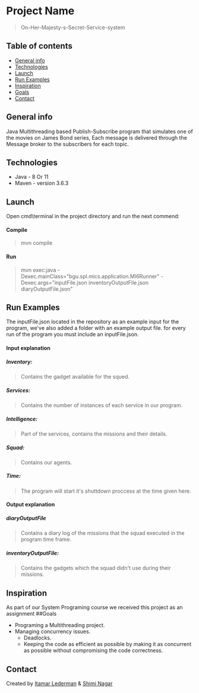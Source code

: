 # Project Name
> On-Her-Majesty-s-Secret-Service-system

## Table of contents
* [General info](#general-info)
* [Technologies](#technologies)
* [Launch](#Launch)
* [Run Examples](#Run-Examples)
* [Inspiration](#inspiration)
* [Goals](#Goals)
* [Contact](#contact)

## General info
Java Multithreading  based Publish-Subscribe program that simulates one of the movies on James Bond series,
Each message is delivered through the Message broker to the subscribers for each topic.



## Technologies
* Java - 8 Or 11
* Maven - version 3.6.3

## Launch
Open cmd\terminal in the project directory and run the next commend:</br>
#### Compile
> mvn compile </br>
#### Run
> mvn exec:java -Dexec.mainClass="bgu.spl.mics.application.MI6Runner" -Dexec.args="inputFile.json inventoryOutputFile.json diaryOutputFile.json"

## Run Examples
The inputFile.json located in the repository as an example input for the program, we've also added a folder with an example output file.
for every run of the program you must include an inputFile.json.

#### Input explanation
##### Inventory:
> Contains the gadget available for the squed.
##### Services:
> Contains the number of instances of each service in our program.
##### Intelligence:
> Part of the services, contains the missions and their details.
##### Squad:
> Contains our agents.
##### Time:
> The program will start it's shuttdown proccess at the time given here.

#### Output explanation
##### diaryOutputFile
> Contains a diary log of the missions that the squad executed in the program time frame.
##### inventoryOutputFile:
> Contains the gadgets which the squad didn't use during their missions.

## Inspiration
As part of our System Programing course we received this project as an assignment
##Goals
* Programing a Multithreading project.
* Managing concurrency issues.
	* Deadlocks.
	* Keeping the code as efficient as possible by making it as concurrent as possible without compromising the code correctness.
 

## Contact
Created by [Itamar Lederman](https://github.com/Itamarled/) & [Shimi Nagar](https://github.com/Shimonna394)
